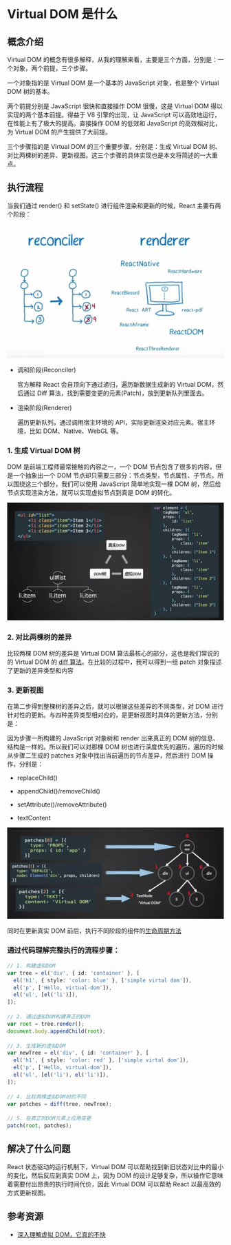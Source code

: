 # Virtual DOM 是什么

## 概念介绍

Virtual DOM 的概念有很多解释，从我的理解来看，主要是三个方面，分别是：一个对象，两个前提，三个步骤。

一个对象指的是 Virtual DOM 是一个基本的 JavaScript 对象，也是整个 Virtual DOM 树的基本。

两个前提分别是 JavaScript 很快和直接操作 DOM 很慢，这是 Virtual DOM 得以实现的两个基本前提。得益于 V8 引擎的出现，让 JavaScript 可以高效地运行，在性能上有了极大的提高。直接操作 DOM 的低效和 JavaScript 的高效相对比，为 Virtual DOM 的产生提供了大前提。

三个步骤指的是 Virtual DOM 的三个重要步骤，分别是：生成 Virtual DOM 树、对比两棵树的差异、更新视图。这三个步骤的具体实现也是本文将简述的一大重点。

## 执行流程

当我们通过 render() 和 setState() 进行组件渲染和更新的时候，React 主要有两个阶段：

![old](./assets/old.jpg)

- 调和阶段(Reconciler)

  官方解释 React 会自顶向下通过递归，遍历新数据生成新的 Virtual DOM，然后通过 Diff 算法，找到需要变更的元素(Patch)，放到更新队列里面去。

- 渲染阶段(Renderer)

  遍历更新队列，通过调用宿主环境的 API，实际更新渲染对应元素。宿主环境，比如 DOM、Native、WebGL 等。

### 1. 生成 Virtual DOM 树

DOM 是前端工程师最常接触的内容之一，一个 DOM 节点包含了很多的内容，但是一个抽象出一个 DOM 节点却只需要三部分：节点类型，节点属性、子节点。所以围绕这三个部分，我们可以使用 JavaScript 简单地实现一棵 DOM 树，然后给节点实现渲染方法，就可以实现虚拟节点到真是 DOM 的转化。

![640](./assets/640.jpg)

### 2. 对比两棵树的差异

比较两棵 DOM 树的差异是 Virtual DOM 算法最核心的部分，这也是我们常说的的 Virtual DOM 的 [diff 算法](../Diff算法是什么/main.html)。在比较的过程中，我可以得到一组 patch 对象描述了更新的差异类型和内容

### 3. 更新视图

在第二步得到整棵树的差异之后，就可以根据这些差异的不同类型，对 DOM 进行针对性的更新。与四种差异类型相对应的，是更新视图时具体的更新方法，分别是：

因为步骤一所构建的 JavaScript 对象树和 render 出来真正的 DOM 树的信息、结构是一样的。所以我们可以对那棵 DOM 树也进行深度优先的遍历，遍历的时候从步骤二生成的 patches 对象中找出当前遍历的节点差异，然后进行 DOM 操作，分别是：

- replaceChild()

- appendChild()/removeChild()

- setAttribute()/removeAttribute()

- textContent

![643](./assets/643.jpg)

同时在更新真实 DOM 前后，执行不同阶段的组件的[生命周期方法](/前端/框架/React/生命周期执行顺序是什么/main.html)

### 通过代码理解完整执行的流程步骤：

```ts
// 1. 构建虚拟DOM
var tree = el('div', { id: 'container' }, [
  el('h1', { style: 'color: blue' }, ['simple virtal dom']),
  el('p', ['Hello, virtual-dom']),
  el('ul', [el('li')]),
]);

// 2. 通过虚拟DOM构建真正的DOM
var root = tree.render();
document.body.appendChild(root);

// 3. 生成新的虚拟DOM
var newTree = el('div', { id: 'container' }, [
  el('h1', { style: 'color: red' }, ['simple virtal dom']),
  el('p', ['Hello, virtual-dom']),
  el('ul', [el('li'), el('li')]),
]);

// 4. 比较两棵虚拟DOM树的不同
var patches = diff(tree, newTree);

// 5. 在真正的DOM元素上应用变更
patch(root, patches);
```

## 解决了什么问题

React 状态驱动的运行机制下，Virtual DOM 可以帮助找到新旧状态对比中的最小的变化，然后反应到真实 DOM 上，因为 DOM 的设计足够复杂，所以操作它意味着需要付出昂贵的执行时间代价，因此 Virtual DOM 可以帮助 React 以最高效的方式更新视图。

## 参考资源

- [深入理解虚拟 DOM，它真的不快](https://mp.weixin.qq.com/s?__biz=MzI1ODk2Mjk0Nw==&mid=2247484138&idx=1&sn=3c5d9af3c5ab684b697378503bc617af&scene=21#wechat_redirect)
